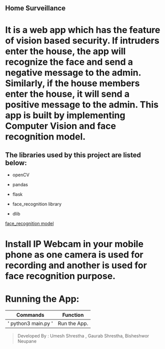 ## Home Surveillance ##

# It is a web app which has the feature of vision based security. If intruders enter the house, the app will recognize the face and send a negative message to the admin. Similarly, if the house members enter the house, it will send a positive message to the admin. This app is built by implementing Computer Vision and face recognition model. #

## The libraries used by this project are listed below: ##

- openCV

- pandas

- flask

- face_recognition library

- dlib

[ face_recognition model ]( https://github.com/ageitgey/face_recognition )

# Install IP Webcam in your mobile phone as one camera is used for recording and another is used for face recognition purpose. #


# Running the App: #


|         Commands            |          Function           |
|-----------------------------|-----------------------------|
|' python3 main.py '          |Run the App.         |
 

> Developed By : Umesh Shrestha , Gaurab Shrestha, Bisheshwor Neupane
